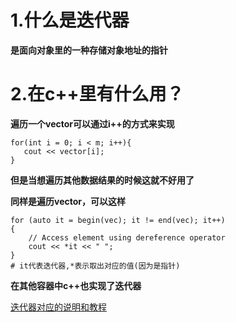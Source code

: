 # 1.什么是迭代器

**是面向对象里的一种存储对象地址的指针**

# 2.在c++里有什么用？

**遍历一个vector可以通过i++的方式来实现**

```
for(int i = 0; i < m; i++){
   cout << vector[i];
}
```

**但是当想遍历其他数据结果的时候这就不好用了**

**同样是遍历vector，可以这样**

```
for (auto it = begin(vec); it != end(vec); it++)
{
    // Access element using dereference operator
    cout << *it << " ";
}
# it代表迭代器,*表示取出对应的值(因为是指针)
```

**在其他容器中c++也实现了迭代器**





[迭代器对应的说明和教程](https://www.simplilearn.com/tutorials/cpp-tutorial/iterators-in-cpp)

